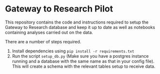 # Gateway to Research Pilot

This repository contains the code and instructions required to setup the Gateway to Research database and keep it up to date as well as notebooks containing analyses carried out on the data.

There are a number of steps required.

1. Install dependencies using `pip install -r requirements.txt`
2. Run the script `setup_db.py` (Make sure you have a postgres instance running and a database with the same name as that in your config file). This will create a schema with the relevant tables setup to receive data.
